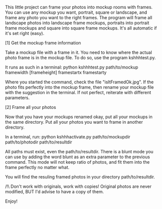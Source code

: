 This little project can frame your photos into mockup rooms with frames.
You can use any mockup you want, portrait, square or landscape, and frame any photo you want to the right frames.
The program will frame all landscape photos into landscape frame mockups, portraits into portrait frame mockups and square into square frame mockups.
It's all automatic if it's set right (easy).


[1] Get the mockup frame information

Take a mockup file with a frame in it. You need to know where the actual photo frame is in the mockup file.
To do so, use the program kshhhtest.py.

It runs as such in a terminal:
  python kshhhtest.py path/to/mockup framewidth [frameheight] framestartx framestarty

Where you started the command, check the file "isItFramedOk.jpg".
If the photo fits perfectly into the mockup frame, then rename your mockup file with the suggestion in the terminal.
If not perfect, reiterate with different parameters.


[2] Frame all your photos

Now that you have your mockups renamed okay, put all your mockups in the same directory.
Put all your photos you want to frame in another directory.

In a terminal, run:
  python kshhhactivate.py path/to/mockupdir path/to/photodir path/to/resultdir

All paths must exist, even the path/to/resultdir. There is a blunt mode you can use by adding the word blunt as an extra parameter to the previous command. This mode will not keep ratio of photos, and fit them into the frame perfectly no matter what.

You will find the resuling framed photos in your directory path/to/resultdir.


/!\ Don't work with originals, work with copies! Original photos are never modified, BUT I'd advise to have a copy of them.

Enjoy!
